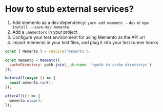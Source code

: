 # How to stub external services?

1. Add memento as a dev dependency: `yarn add memento --dev` or `npm install --save-dev memento`
2. Add a `.mementorc` in your project.
5. Configure your test environment for using Memento as the API url
6. Import memento in your test files, and plug it into your test runner hooks
   
```js
const { Memento } = require('memento');

const memento = Memento({
  cacheDirectory: path.join(__dirname, '<path to cache directory>')
});

beforeAll(async () => {
  await memento.run();
});

afterAll(() => {
  memento.stop();
});
```

